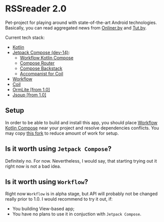 # RSSreader 2.0

Pet-project for playing around with state-of-the-art Android technologies. Basically, you can read aggregated news from [Onliner.by](https://www.onliner.by) and [Tut.by](https://www.tut.by).

Current tech stack:
* [Kotlin](https://github.com/JetBrains/kotlin/releases/tag/v1.3.72)
* [Jetpack Compose (dev-14)](https://developer.android.com/jetpack/androidx/releases/compose#0.1.0-dev14):
    * [Workflow Kotlin Compose](https://github.com/square/workflow-kotlin-compose)
    * [Compose Router](https://github.com/zsoltk/compose-router)
    * [Compose Backstack](https://github.com/zach-klippenstein/compose-backstack)
    * [Accompanist for Coil](https://github.com/chrisbanes/accompanist/tree/main/coil)
* [Workflow](https://github.com/square/workflow-kotlin)
* [Coil](https://github.com/coil-kt/coil)
* [OrmLite [from 1.0]](https://ormlite.com/sqlite_java_android_orm.shtml)
* [Jsoup [from 1.0]](https://jsoup.org)

## Setup

In order to be able to build and install this app, you should place [Workflow Kotlin Compose](https://github.com/square/workflow-kotlin-compose) near your project and resolve dependencies conflicts. You may copy [this fork](https://github.com/friendoye/workflow-kotlin-compose/tree/nn/rss-reader-setup) to reduce amount of work for setup.

## Is it worth using `Jetpack Compose`?

Definitely no. For now. Nevertheless, I would say, that starting trying out it right now is not a bad idea.

## Is it worth using `Workflow`?

Right now `Workflow` is in alpha stage, but API will probably not be changed really prior to 1.0. I would recommend to try it out, if:
* You building View-based app;
* You have no plans to use it in conjuction with `Jetpack Compose`.